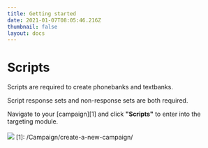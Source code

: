 ```yaml
---
title: Getting started
date: 2021-01-07T08:05:46.216Z
thumbnail: false
layout: docs
---
```

# Scripts

Scripts are required to create phonebanks and textbanks.

Script response sets and non-response sets are both required.

Navigate to your [campaign][1] and click **"Scripts"** to enter into the targeting module.
<br><br>
![](../../images/scripts-step1.jpg)
[1]: /Campaign/create-a-new-campaign/